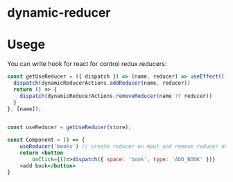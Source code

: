 # dynamic-reducer

# Usege
You can write hook for react for control redux reducers:
```jsx
const getUseReducer = ({ dispatch }) => (name, reducer) => useEffect(() => {
  dispatch(dynamicReducerActions.addReducer(name, reducer))
  return () => {
    dispatch(dynamicReducerActions.removeReducer(name ?? reducer))
  }
}, [name]);


const useReducer = getUseReducer(store);

const Component = () => {
    useReducer('books') // create reducer on mout and remove reducer on unmount
    return <button
        onClick={()=>dispatch({ space: 'book', type: 'ADD_BOOK' })}
    >add book</button>
}




```
